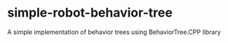 # simple-robot-behavior-tree
A simple implementation of behavior trees using BehaviorTree.CPP library
